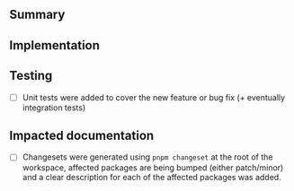 <!--------------------------------------------------------------------------
👉 STEP 1: We thoughtfully review both implementation AND feature design.
     If you are making a nontrivial change, it's recommended to first create
     a GitHub issue and get feedback on your proposed design.
--------------------------------------------------------------------------->

## Summary

<!--------------------------------------------------------------------------
👉 STEP 2: In a few sentences, write a summary explaining:

     From the perspective of an end user, what problem are you solving?
     What did you change?

     If you already described the problem in some issue, no need to repeat here,
     you can add the magic phrase "Fixes #1234" to automatically link and close 
     the issue #1234 when your PR is merged.
--------------------------------------------------------------------------->

## Implementation

<!--------------------------------------------------------------------------
👉 STEP 3: Provide additional details about your fix or feature:

     How did you solve the problem?
     Mention any alternate approaches you considered.
     Did you completely solve the problem, or are some cases not handled yet?
     Does this change break backwards compatibility?
     Could any aspects of your change impact performance?
--------------------------------------------------------------------------->

## Testing

<!--------------------------------------------------------------------------
👉 STEP 4: What test cases did you use to validate your work? Did you write unit or
    integration tests?
--------------------------------------------------------------------------->

- [ ] Unit tests were added to cover the new feature or bug fix (+ eventually integration tests)

## Impacted documentation

<!--------------------------------------------------------------------------
👉 STEP 5: skott is using changesets so if this PR introduces a new behavior or fixes a bug 
    a changeset should be generated using `pnpm changeset` at the root of the workspace.
--------------------------------------------------------------------------->

- [ ] Changesets were generated using `pnpm changeset` at the root of the workspace, affected packages are being bumped (either patch/minor) and a clear description for each of the affected packages was added.
